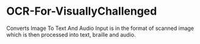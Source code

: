 # OCR-For-VisuallyChallenged
Converts Image To Text And Audio
Input is in the format of scanned image which is then processed into text, braille and audio.
